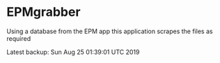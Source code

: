 # EPMgrabber
Using a database from the EPM app this application scrapes the files as required


Latest backup: Sun Aug 25 01:39:01 UTC 2019
